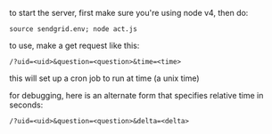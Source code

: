 to start the server, first make sure you're using node v4, then do:

~~~~
source sendgrid.env; node act.js
~~~~

to use, make a get request like this:

~~~~
/?uid=<uid>&question=<question>&time=<time>
~~~~

this will set up a cron job to run at time (a unix time)

for debugging, here is an alternate form that specifies relative time in seconds:

~~~~
/?uid=<uid>&question=<question>&delta=<delta>
~~~~
